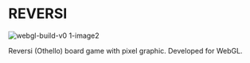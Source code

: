 # REVERSI

![webgl-build-v0 1-image2](https://user-images.githubusercontent.com/25034289/103906381-2deb8300-5143-11eb-9b94-8a5e614e783f.png)

Reversi (Othello) board game with pixel graphic. Developed for WebGL.
